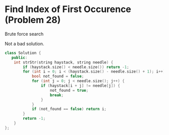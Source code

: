 # Find Index of First Occurence (Problem 28)


Brute force search

Not a bad solution.

```c++
class Solution {
   public:
    int strStr(string haystack, string needle) {
        if (haystack.size() < needle.size()) return -1;
        for (int i = 0; i < (haystack.size() - needle.size() + 1); i++) {
            bool not_found = false;
            for (int j = 0; j < needle.size(); j++) {
                if (haystack[i + j] != needle[j]) {
                    not_found = true;
                    break;
                }
            }
            if (not_found == false) return i;
        }
        return -1;
    }
};
```